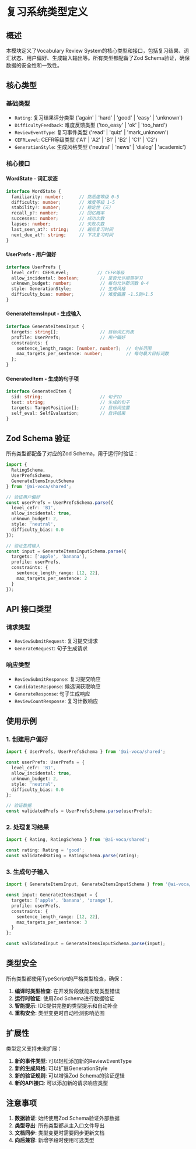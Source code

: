 # 复习系统类型定义

## 概述

本模块定义了Vocabulary Review System的核心类型和接口，包括复习结果、词汇状态、用户偏好、生成输入输出等。所有类型都配备了Zod Schema验证，确保数据的安全性和一致性。

## 核心类型

### 基础类型

- `Rating`: 复习结果评分类型 ('again' | 'hard' | 'good' | 'easy' | 'unknown')
- `DifficultyFeedback`: 难度反馈类型 ('too_easy' | 'ok' | 'too_hard')
- `ReviewEventType`: 复习事件类型 ('read' | 'quiz' | 'mark_unknown')
- `CEFRLevel`: CEFR等级类型 ('A1' | 'A2' | 'B1' | 'B2' | 'C1' | 'C2')
- `GenerationStyle`: 生成风格类型 ('neutral' | 'news' | 'dialog' | 'academic')

### 核心接口

#### WordState - 词汇状态
```typescript
interface WordState {
  familiarity: number;      // 熟悉度等级 0-5
  difficulty: number;       // 难度等级 1-5
  stability?: number;       // 稳定性（天）
  recall_p?: number;        // 回忆概率
  successes: number;        // 成功次数
  lapses: number;           // 失败次数
  last_seen_at?: string;    // 最后复习时间
  next_due_at?: string;     // 下次复习时间
}
```

#### UserPrefs - 用户偏好
```typescript
interface UserPrefs {
  level_cefr: CEFRLevel;           // CEFR等级
  allow_incidental: boolean;        // 是否允许顺带学习
  unknown_budget: number;           // 每句允许新词数 0-4
  style: GenerationStyle;           // 生成风格
  difficulty_bias: number;          // 难度偏置 -1.5到+1.5
}
```

#### GenerateItemsInput - 生成输入
```typescript
interface GenerateItemsInput {
  targets: string[];                // 目标词汇列表
  profile: UserPrefs;               // 用户偏好
  constraints: {
    sentence_length_range: [number, number];  // 句长范围
    max_targets_per_sentence: number;         // 每句最大目标词数
  };
}
```

#### GeneratedItem - 生成的句子项
```typescript
interface GeneratedItem {
  sid: string;                      // 句子ID
  text: string;                     // 生成的句子
  targets: TargetPosition[];        // 目标词位置
  self_eval: SelfEvaluation;        // 自评结果
}
```

## Zod Schema 验证

所有类型都配备了对应的Zod Schema，用于运行时验证：

```typescript
import { 
  RatingSchema, 
  UserPrefsSchema, 
  GenerateItemsInputSchema 
} from '@ai-voca/shared';

// 验证用户偏好
const userPrefs = UserPrefsSchema.parse({
  level_cefr: 'B1',
  allow_incidental: true,
  unknown_budget: 2,
  style: 'neutral',
  difficulty_bias: 0.0
});

// 验证生成输入
const input = GenerateItemsInputSchema.parse({
  targets: ['apple', 'banana'],
  profile: userPrefs,
  constraints: {
    sentence_length_range: [12, 22],
    max_targets_per_sentence: 2
  }
});
```

## API 接口类型

### 请求类型

- `ReviewSubmitRequest`: 复习提交请求
- `GenerateRequest`: 句子生成请求

### 响应类型

- `ReviewSubmitResponse`: 复习提交响应
- `CandidatesResponse`: 候选词获取响应
- `GenerateResponse`: 句子生成响应
- `ReviewCountResponse`: 复习计数响应

## 使用示例

### 1. 创建用户偏好
```typescript
import { UserPrefs, UserPrefsSchema } from '@ai-voca/shared';

const userPrefs: UserPrefs = {
  level_cefr: 'B1',
  allow_incidental: true,
  unknown_budget: 2,
  style: 'neutral',
  difficulty_bias: 0.0
};

// 验证数据
const validatedPrefs = UserPrefsSchema.parse(userPrefs);
```

### 2. 处理复习结果
```typescript
import { Rating, RatingSchema } from '@ai-voca/shared';

const rating: Rating = 'good';
const validatedRating = RatingSchema.parse(rating);
```

### 3. 生成句子输入
```typescript
import { GenerateItemsInput, GenerateItemsInputSchema } from '@ai-voca/shared';

const input: GenerateItemsInput = {
  targets: ['apple', 'banana', 'orange'],
  profile: userPrefs,
  constraints: {
    sentence_length_range: [12, 22],
    max_targets_per_sentence: 3
  }
};

const validatedInput = GenerateItemsInputSchema.parse(input);
```

## 类型安全

所有类型都使用TypeScript的严格类型检查，确保：

1. **编译时类型检查**: 在开发阶段就能发现类型错误
2. **运行时验证**: 使用Zod Schema进行数据验证
3. **智能提示**: IDE提供完整的类型提示和自动补全
4. **重构安全**: 类型变更时自动检测影响范围

## 扩展性

类型定义支持未来扩展：

1. **新的事件类型**: 可以轻松添加新的ReviewEventType
2. **新的生成风格**: 可以扩展GenerationStyle
3. **新的验证规则**: 可以增强Zod Schema的验证逻辑
4. **新的API接口**: 可以添加新的请求响应类型

## 注意事项

1. **数据验证**: 始终使用Zod Schema验证外部数据
2. **类型导出**: 所有类型都从主入口文件导出
3. **文档同步**: 类型变更时需要同步更新文档
4. **向后兼容**: 新增字段时使用可选类型 